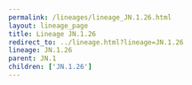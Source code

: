 ```yaml
---
permalink: /lineages/lineage_JN.1.26.html
layout: lineage_page
title: Lineage JN.1.26
redirect_to: ../lineage.html?lineage=JN.1.26
lineage: JN.1.26
parent: JN.1
children: ['JN.1.26']
---
```

